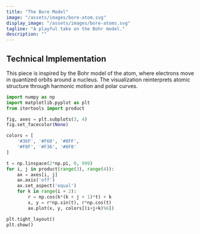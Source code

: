 ```yaml
---
title: "The Bore Model"
image: "/assets/images/bore-atom.svg"
display_image: "/assets/images/bore-atoms.svg"
tagline: "A playful take on the Bohr model."
description: ""
---
```



## Technical Implementation
 This piece is inspired by the Bohr model of the atom, where electrons move in quantized orbits around a nucleus. The visualization reinterprets atomic structure through harmonic motion and polar curves.

```python
import numpy as np
import matplotlib.pyplot as plt
from itertools import product

fig, axes = plt.subplots(3, 4)
fig.set_facecolor(None)

colors = [
    '#36F', '#F60', '#0FF', 
    '#F0F', '#F36', '#0F0'
]

t = np.linspace(2*np.pi, 0, 999)
for i, j in product(range(3), range(4)):
    ax = axes[i, j]
    ax.axis('off')
    ax.set_aspect('equal')        
    for k in range(i + 2):
        r = np.cos(k*(k + j + 1)*t) + k
        x, y = r*np.sin(t), r*np.cos(t)
        ax.plot(x, y, colors[(i+j+k)%6])

plt.tight_layout()
plt.show()
```
